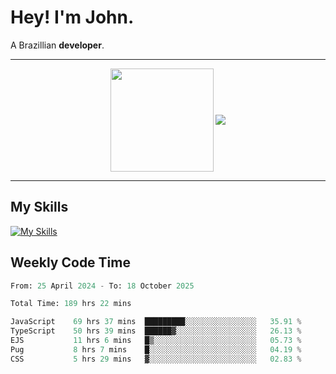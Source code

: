 # Hey! I'm John.

A Brazillian **developer**.

---

<p align="center">
  <img align="center" src="https://github-readme-stats.vercel.app/api?username=joaoiacillo&show_icons=true&locale=en" height="165" />
  <img align="center" src="https://github-readme-stats.vercel.app/api/top-langs/?username=anuraghazra&layout=compact" />
</p>

---

## My Skills

[![My Skills](https://skillicons.dev/icons?i=js,html,css,bootstrap,py,mysql,bash,linux,git,github,vscode,gamemakerstudio)](https://skillicons.dev)

## Weekly Code Time

<!--START_SECTION:waka-->

```python
From: 25 April 2024 - To: 18 October 2025

Total Time: 189 hrs 22 mins

JavaScript    69 hrs 37 mins  █████████░░░░░░░░░░░░░░░░   35.91 %
TypeScript    50 hrs 39 mins  ██████▓░░░░░░░░░░░░░░░░░░   26.13 %
EJS           11 hrs 6 mins   █▒░░░░░░░░░░░░░░░░░░░░░░░   05.73 %
Pug           8 hrs 7 mins    █░░░░░░░░░░░░░░░░░░░░░░░░   04.19 %
CSS           5 hrs 29 mins   ▓░░░░░░░░░░░░░░░░░░░░░░░░   02.83 %
```

<!--END_SECTION:waka-->
